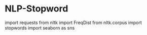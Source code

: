 # NLP-Stopword
import requests
from nltk import FreqDist
from nltk.corpus import stopwords
import seaborn as sns
